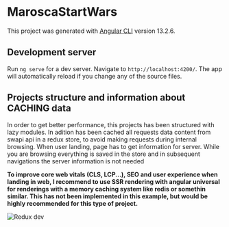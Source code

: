 # MaroscaStartWars

This project was generated with [Angular CLI](https://github.com/angular/angular-cli) version 13.2.6.

## Development server

Run `ng serve` for a dev server. Navigate to `http://localhost:4200/`. The app will automatically reload if you change any of the source files.

## Projects structure and information about CACHING data

In order to get better performance, this projects has been structured with lazy modules. In adition has been cached all requests data content from swapi api in a redux store, to avoid making requests during internal browsing. When user landing, page has to get information for server. While you are browsing everything is saved in the store and in subsequent navigations the server information is not needed

**To improve core web vitals (CLS, LCP...), SEO and user experience when landing in web, I recommend to use SSR rendering with angular universal for renderings with a memory caching system like redis or somethin similar. This has not been implemented in this example, but would be highly recommended for this type of project.**

![Redux dev](https://raw.github.com/marosca/starwars/main/image.png)

